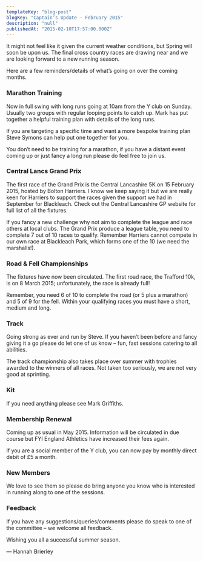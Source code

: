 ```yaml
---
templateKey: "blog-post"
blogKey: "Captain’s Update – February 2015"
description: "null"
publishedAt: "2015-02-10T17:57:00.000Z"
---
```

It might not feel like it given the current weather conditions, but Spring will soon be upon us. The final cross country races are drawing near and we are looking forward to a new running season.

Here are a few reminders/details of what’s going on over the coming months.

### Marathon Training

Now in full swing with long runs going at 10am from the Y club on Sunday. Usually two groups with regular looping points to catch up. Mark has put together a helpful training plan with details of the long runs.

If you are targeting a specific time and want a more bespoke training plan Steve Symons can help put one together for you.

You don’t need to be training for a marathon, if you have a distant event coming up or just fancy a long run please do feel free to join us.

### Central Lancs Grand Prix

The first race of the Grand Prix is the Central Lancashire 5K on 15 February 2015, hosted by Bolton Harriers. I know we keep saying it but we are really keen for Harriers to support the races given the support we had in September for Blackleach. Check out the Central Lancashire GP website for full list of all the fixtures.

If you fancy a new challenge why not aim to complete the league and race others at local clubs. The Grand Prix produce a league table, you need to complete 7 out of 10 races to qualify. Remember Harriers cannot compete in our own race at Blackleach Park, which forms one of the 10 (we need the marshalls!).

### Road & Fell Championships

The fixtures have now been circulated. The first road race, the Trafford 10k, is on 8 March 2015; unfortunately, the race is already full!

Remember, you need 6 of 10 to complete the road (or 5 plus a marathon) and 5 of 9 for the fell. Within your qualifying races you must have a short, medium and long.

### Track

Going strong as ever and run by Steve. If you haven’t been before and fancy giving it a go please do let one of us know – fun, fast sessions catering to all abilities.

The track championship also takes place over summer with trophies awarded to the winners of all races. Not taken too seriously, we are not very good at sprinting.

### Kit

If you need anything please see Mark Griffiths.

### Membership Renewal

Coming up as usual in May 2015. Information will be circulated in due course but FYI England Athletics have increased their fees again.

If you are a social member of the Y club, you can now pay by monthly direct debit of £5 a month.

### New Members

We love to see them so please do bring anyone you know who is interested in running along to one of the sessions.

### Feedback

If you have any suggestions/queries/comments please do speak to one of the committee – we welcome all feedback.

Wishing you all a successful summer season.

— Hannah Brierley
